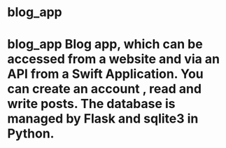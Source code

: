 # blog_app
# blog_app Blog app, which can be accessed from a website and via an API from a Swift Application. You can create an account , read and write posts. The database is managed by Flask and sqlite3 in Python.